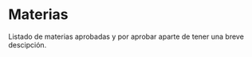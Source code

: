 Materias
=======================
Listado de materias aprobadas y por aprobar aparte de tener una breve descipción.
